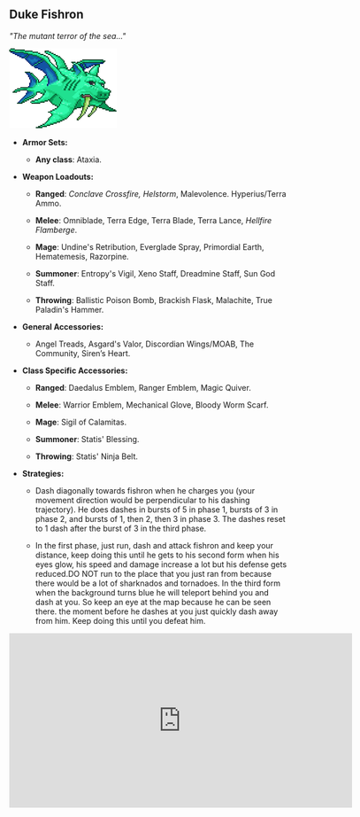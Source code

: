 ## Duke Fishron

*"The mutant terror of the sea…"*

![image alt text](../public/BMbpD6rCZ1qoniF20u7H2A_img_57.png)

* **Armor Sets:**

    * **Any class**: Ataxia.

* **Weapon Loadouts:**

    * **Ranged**: *Conclave Crossfire, Helstorm*, Malevolence. Hyperius/Terra Ammo.

    * **Melee**: Omniblade, Terra Edge, Terra Blade, Terra Lance, *Hellfire Flamberge*.

    * **Mage**: Undine's Retribution, Everglade Spray, Primordial Earth, Hematemesis, Razorpine.

    * **Summoner**: Entropy's Vigil, Xeno Staff, Dreadmine Staff, Sun God Staff.

    * **Throwing**: Ballistic Poison Bomb, Brackish Flask, Malachite, True Paladin's Hammer.

* **General Accessories:**

    * Angel Treads, Asgard's Valor, Discordian Wings/MOAB, The Community, Siren’s Heart.

* **Class Specific Accessories:**

    * **Ranged**: Daedalus Emblem, Ranger Emblem, Magic Quiver.

    * **Melee**: Warrior Emblem, Mechanical Glove, Bloody Worm Scarf.

    * **Mage**: Sigil of Calamitas.

    * **Summoner**: Statis' Blessing.

    * **Throwing**: Statis' Ninja Belt.

* **Strategies:**

    * Dash diagonally towards fishron when he charges you (your movement direction would be perpendicular to his dashing trajectory). He does dashes in bursts of 5 in phase 1, bursts of 3 in phase 2, and bursts of 1, then 2, then 3 in phase 3. The dashes reset to 1 dash after the burst of 3 in the third phase.

    * In the first phase, just run, dash and attack fishron and keep your distance, keep doing this until he gets to his second form when his eyes glow, his speed and damage increase a lot but his defense gets reduced.DO NOT run to the place that you just ran from because there would be a lot of sharknados and tornadoes. In the third form when the background turns blue he will teleport behind you and dash at you. So keep an eye at the map because he can be seen there. the moment before he dashes at you just quickly dash away from him. Keep doing this until you defeat him.

<div align="center"><iframe width="620" height="315" src="https://www.youtube.com/embed/Gb4RutEib4A" frameborder="0" allowfullscreen></iframe></div>
